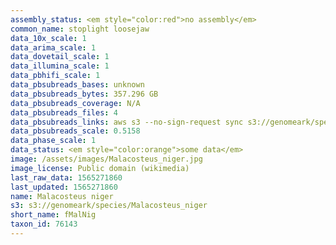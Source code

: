 ```yaml
---
assembly_status: <em style="color:red">no assembly</em>
common_name: stoplight loosejaw
data_10x_scale: 1
data_arima_scale: 1
data_dovetail_scale: 1
data_illumina_scale: 1
data_pbhifi_scale: 1
data_pbsubreads_bases: unknown
data_pbsubreads_bytes: 357.296 GB
data_pbsubreads_coverage: N/A
data_pbsubreads_files: 4
data_pbsubreads_links: aws s3 --no-sign-request sync s3://genomeark/species/Malacosteus_niger/fMalNig1/genomic_data/pacbio/ . --exclude "*scraps.bam* --exclude "*ccs.bam*"<br>
data_pbsubreads_scale: 0.5158
data_phase_scale: 1
data_status: <em style="color:orange">some data</em>
image: /assets/images/Malacosteus_niger.jpg
image_license: Public domain (wikimedia)
last_raw_data: 1565271860
last_updated: 1565271860
name: Malacosteus niger
s3: s3://genomeark/species/Malacosteus_niger
short_name: fMalNig
taxon_id: 76143
---
```

